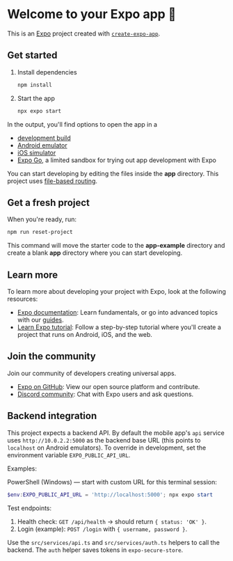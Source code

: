 # Welcome to your Expo app 👋

This is an [Expo](https://expo.dev) project created with [`create-expo-app`](https://www.npmjs.com/package/create-expo-app).

## Get started

1. Install dependencies

   ```bash
   npm install
   ```

2. Start the app

   ```bash
   npx expo start
   ```

In the output, you'll find options to open the app in a

- [development build](https://docs.expo.dev/develop/development-builds/introduction/)
- [Android emulator](https://docs.expo.dev/workflow/android-studio-emulator/)
- [iOS simulator](https://docs.expo.dev/workflow/ios-simulator/)
- [Expo Go](https://expo.dev/go), a limited sandbox for trying out app development with Expo

You can start developing by editing the files inside the **app** directory. This project uses [file-based routing](https://docs.expo.dev/router/introduction).

## Get a fresh project

When you're ready, run:

```bash
npm run reset-project
```

This command will move the starter code to the **app-example** directory and create a blank **app** directory where you can start developing.

## Learn more

To learn more about developing your project with Expo, look at the following resources:

- [Expo documentation](https://docs.expo.dev/): Learn fundamentals, or go into advanced topics with our [guides](https://docs.expo.dev/guides).
- [Learn Expo tutorial](https://docs.expo.dev/tutorial/introduction/): Follow a step-by-step tutorial where you'll create a project that runs on Android, iOS, and the web.

## Join the community

Join our community of developers creating universal apps.

- [Expo on GitHub](https://github.com/expo/expo): View our open source platform and contribute.
- [Discord community](https://chat.expo.dev): Chat with Expo users and ask questions.

## Backend integration

This project expects a backend API. By default the mobile app's `api` service uses `http://10.0.2.2:5000` as the backend base URL (this points to `localhost` on Android emulators). To override in development, set the environment variable `EXPO_PUBLIC_API_URL`.

Examples:

PowerShell (Windows) — start with custom URL for this terminal session:

```powershell
$env:EXPO_PUBLIC_API_URL = 'http://localhost:5000'; npx expo start
```

Test endpoints:

1. Health check: `GET /api/health` → should return `{ status: 'OK' }`.
2. Login (example): `POST /login` with `{ username, password }`.

Use the `src/services/api.ts` and `src/services/auth.ts` helpers to call the backend. The `auth` helper saves tokens in `expo-secure-store`.
